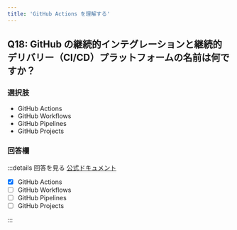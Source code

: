 ```yaml
---
title: 'GitHub Actions を理解する'
---
```


## Q18: GitHub の継続的インテグレーションと継続的デリバリー（CI/CD）プラットフォームの名前は何ですか？

### 選択肢

- GitHub Actions
- GitHub Workflows
- GitHub Pipelines
- GitHub Projects

### 回答欄

:::details 回答を見る
[公式ドキュメント](https://docs.github.com/ja/actions/learn-github-actions/understanding-github-actions)

- [x] GitHub Actions
- [ ] GitHub Workflows
- [ ] GitHub Pipelines
- [ ] GitHub Projects

:::
